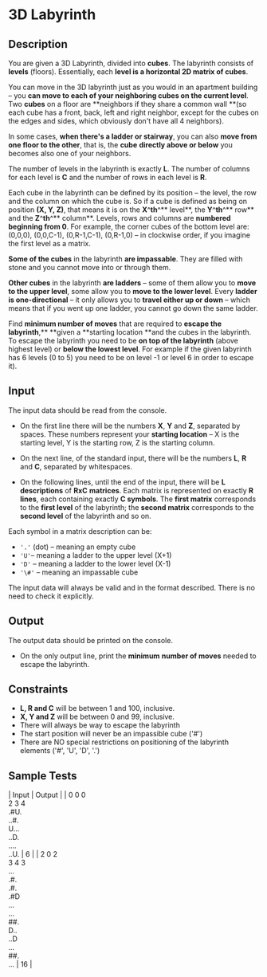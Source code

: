 # 3D Labyrinth

## Description

You are given a 3D Labyrinth, divided into **cubes**. The labyrinth consists of **levels** (floors). Essentially, each **level is a horizontal 2D matrix of cubes**.

You can move in the 3D labyrinth just as you would in an apartment building – you **can move to each of your neighboring cubes on the current level**. Two **cubes** on a floor are **neighbors if they share a common wall **(so each cube has a front, back, left and right neighbor, except for the cubes on the edges and sides, which obviously don't have all 4 neighbors).

In some cases, **when there's a ladder or stairway**, you can also **move from one floor to the other**, that is, the **cube** **directly above or below** you becomes also one of your neighbors.

The number of levels in the labyrinth is exactly **L**. The number of columns for each level is **C** and the number of rows in each level is **R**.

Each cube in the labyrinth can be defined by its position – the level, the row and the column on which the cube is. So if a cube is defined as being on position **(X, Y, Z)**, that means it is on the **X**^**th**^** level**, the **Y**^**th**^** row** and the **Z**^**th**^** column**. Levels, rows and columns are **numbered beginning from 0**. For example, the corner cubes of the bottom level are: (0,0,0), (0,0,C-1), (0,R-1,C-1), (0,R-1,0) – in clockwise order, if you imagine the first level as a matrix.

**Some of the cubes** in the labyrinth **are impassable**. They are filled with stone and you cannot move into or through them.

**Other cubes** in the labyrinth **are ladders** – some of them allow you to **move to the upper level**, some allow you to **move to the lower level**. Every **ladder is one-directional** – it only allows you to **travel either up or down** – which means that if you went up one ladder, you cannot go down the same ladder.

Find **minimum number of moves** that are required to **escape the labyrinth**,** **given a **starting location **and the cubes in the labyrinth. To escape the labyrinth you need to be **on top of the labyrinth** (above highest level) or **below the lowest level**. For example if the given labyrinth has 6 levels (0 to 5) you need to be on level -1 or level 6 in order to escape it).

## Input

The input data should be read from the console.

- On the first line there will be the numbers **X**, **Y** and **Z**, separated by spaces. These numbers represent your **starting location** – X is the starting level, Y is the starting row, Z is the starting column.

- On the next line, of the standard input, there will be the numbers **L**, **R** and **C**, separated by whitespaces.

- On the following lines, until the end of the input, there will be **L** **descriptions** of **RxC** **matrices**. Each matrix is represented on exactly **R lines**, each containing exactly **C symbols**. The **first matrix** corresponds to the **first level** of the labyrinth; the **second matrix** corresponds to the **second level** of the labyrinth and so on.

Each symbol in a matrix description can be:

- `'.'` (dot) – meaning an empty cube
- `'U'`– meaning a ladder to the upper level (X+1)
- `'D'` – meaning a ladder to the lower level (X-1)
- `'\#'` – meaning an impassable cube

The input data will always be valid and in the format described. There is no need to check it explicitly.

## Output

The output data should be printed on the console.

- On the only output line, print the **minimum** **number of moves** needed to escape the labyrinth.

## Constraints

- **L, R and C** will be between 1 and 100, inclusive.
- **X, Y and Z** will be between 0 and 99, inclusive.
- There will always be way to escape the labyrinth
- The start position will never be an impassible cube ('\#')
- There are NO special restrictions on positioning of the labyrinth elements ('\#', 'U', 'D', '.')

## Sample Tests

| Input | Output |
| 0 0 0<br/>2 3 4<br/>.#U.<br/>..#.<br/>U...<br/>..D.<br/>....<br/>..U. | 6 |
| 2 0 2<br/>3 4 3<br/>...<br/>.#.<br/>.#.<br/>.#D<br/>...<br/>...<br/>##.<br/>D..<br/>..D<br/>...<br/>##.<br/>... | 16 |
